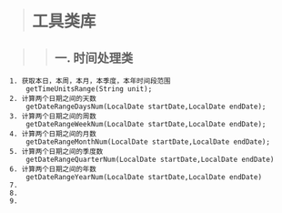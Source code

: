 ># 工具类库

>>## 一. 时间处理类
    1. 获取本日，本周，本月，本季度，本年时间段范围
        getTimeUnitsRange(String unit); 
    2. 计算两个日期之间的天数
        getDateRangeDaysNum(LocalDate startDate,LocalDate endDate);
    3. 计算两个日期之间的周数
        getDateRangeWeekNum(LocalDate startDate,LocalDate endDate);
    4. 计算两个日期之间的月数
        getDateRangeMonthNum(LocalDate startDate,LocalDate endDate);
    5. 计算两个日期之间的季度数
        getDateRangeQuarterNum(LocalDate startDate,LocalDate endDate)
    6. 计算两个日期之间的年数
        getDateRangeYearNum(LocalDate startDate,LocalDate endDate)
    7. 
    8. 
    9. 